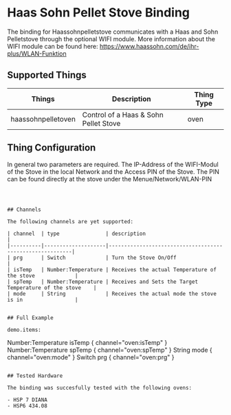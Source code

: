 # Haas Sohn Pellet Stove Binding

The binding for Haassohnpelletstove communicates with a Haas and Sohn Pelletstove through the optional
WIFI module. More information about the WIFI module can be found here: https://www.haassohn.com/de/ihr-plus/WLAN-Funktion

## Supported Things

| Things                    | Description                                                                  | Thing Type |
|---------------------------|------------------------------------------------------------------------------|------------|
| haassohnpelletoven        | Control of a Haas & Sohn Pellet Stove                                        | oven	    |



## Thing Configuration

In general two parameters are required. The IP-Address of the WIFI-Modul of the Stove in the local Network and the Access PIN of the Stove.
The PIN can be found directly at the stove under the Menue/Network/WLAN-PIN

```Thing haassohnpelletoven:oven:myOven "Pelletstove"  [ hostIP="192.168.0.23", hostPIN=1234]



## Channels

The following channels are yet supported:

| channel  | type               | description                                              |
|----------|--------------------|----------------------------------------------------------|
| prg      | Switch 	 	    | Turn the Stove On/Off		                               |
| isTemp   | Number:Temperature | Receives the actual Temperature of the stove	           |
| spTemp   | Number:Temperature | Receives and Sets the Target Temperature of the stove	   |
| mode     | String             | Receives the actual mode the stove is in          	   |


## Full Example

demo.items:

```
Number:Temperature isTemp { channel="oven:isTemp" }
Number:Temperature spTemp { channel="oven:spTemp" }
String mode   { channel="oven:mode" }
Switch prg    	{ channel="oven:prg" }
```

## Tested Hardware

The binding was succesfully tested with the following ovens:

- HSP 7 DIANA
- HSP6 434.08
